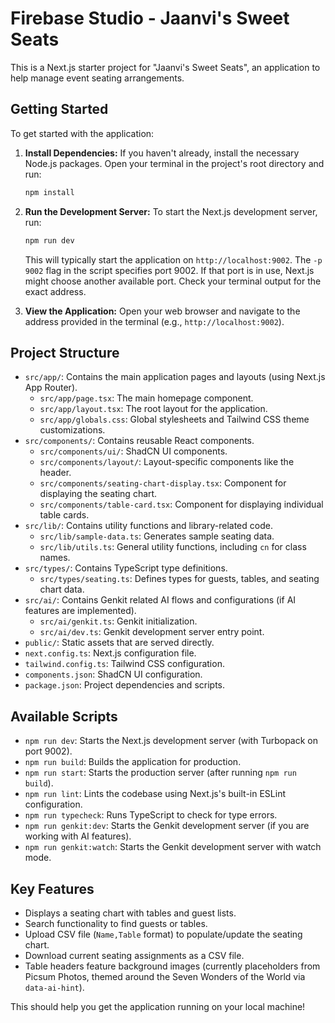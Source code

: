 # Firebase Studio - Jaanvi's Sweet Seats

This is a Next.js starter project for "Jaanvi's Sweet Seats", an application to help manage event seating arrangements.

## Getting Started

To get started with the application:

1.  **Install Dependencies:**
    If you haven't already, install the necessary Node.js packages. Open your terminal in the project's root directory and run:
    ```bash
    npm install
    ```

2.  **Run the Development Server:**
    To start the Next.js development server, run:
    ```bash
    npm run dev
    ```
    This will typically start the application on `http://localhost:9002`. The `-p 9002` flag in the script specifies port 9002. If that port is in use, Next.js might choose another available port. Check your terminal output for the exact address.

3.  **View the Application:**
    Open your web browser and navigate to the address provided in the terminal (e.g., `http://localhost:9002`).

## Project Structure

-   `src/app/`: Contains the main application pages and layouts (using Next.js App Router).
    -   `src/app/page.tsx`: The main homepage component.
    -   `src/app/layout.tsx`: The root layout for the application.
    -   `src/app/globals.css`: Global stylesheets and Tailwind CSS theme customizations.
-   `src/components/`: Contains reusable React components.
    -   `src/components/ui/`: ShadCN UI components.
    -   `src/components/layout/`: Layout-specific components like the header.
    -   `src/components/seating-chart-display.tsx`: Component for displaying the seating chart.
    -   `src/components/table-card.tsx`: Component for displaying individual table cards.
-   `src/lib/`: Contains utility functions and library-related code.
    -   `src/lib/sample-data.ts`: Generates sample seating data.
    -   `src/lib/utils.ts`: General utility functions, including `cn` for class names.
-   `src/types/`: Contains TypeScript type definitions.
    -   `src/types/seating.ts`: Defines types for guests, tables, and seating chart data.
-   `src/ai/`: Contains Genkit related AI flows and configurations (if AI features are implemented).
    - `src/ai/genkit.ts`: Genkit initialization.
    - `src/ai/dev.ts`: Genkit development server entry point.
-   `public/`: Static assets that are served directly.
-   `next.config.ts`: Next.js configuration file.
-   `tailwind.config.ts`: Tailwind CSS configuration.
-   `components.json`: ShadCN UI configuration.
-   `package.json`: Project dependencies and scripts.

## Available Scripts

-   `npm run dev`: Starts the Next.js development server (with Turbopack on port 9002).
-   `npm run build`: Builds the application for production.
-   `npm run start`: Starts the production server (after running `npm run build`).
-   `npm run lint`: Lints the codebase using Next.js's built-in ESLint configuration.
-   `npm run typecheck`: Runs TypeScript to check for type errors.
-   `npm run genkit:dev`: Starts the Genkit development server (if you are working with AI features).
-   `npm run genkit:watch`: Starts the Genkit development server with watch mode.

## Key Features

-   Displays a seating chart with tables and guest lists.
-   Search functionality to find guests or tables.
-   Upload CSV file (`Name,Table` format) to populate/update the seating chart.
-   Download current seating assignments as a CSV file.
-   Table headers feature background images (currently placeholders from Picsum Photos, themed around the Seven Wonders of the World via `data-ai-hint`).

This should help you get the application running on your local machine!
